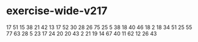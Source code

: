 # exercise-wide-v217
17
51
15
38
21
42
13
17
52
30
28
26
75
25
5
38
18
40
46
18
2
18
34
51
25
55
77
63
28
5
23
17
24
20
20
43
2
21
19
14
67
40
11
62
12
26
43
